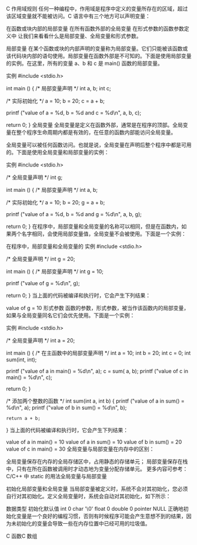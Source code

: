 C 作用域规则
任何一种编程中，作用域是程序中定义的变量所存在的区域，超过该区域变量就不能被访问。C 语言中有三个地方可以声明变量：

在函数或块内部的局部变量
在所有函数外部的全局变量
在形式参数的函数参数定义中
让我们来看看什么是局部变量、全局变量和形式参数。

局部变量
在某个函数或块的内部声明的变量称为局部变量。它们只能被该函数或该代码块内部的语句使用。局部变量在函数外部是不可知的。下面是使用局部变量的实例。在这里，所有的变量 a、b 和 c 是 main() 函数的局部变量。

实例
#include <stdio.h>
 
int main ()
{
  /* 局部变量声明 */
  int a, b;
  int c;
 
  /* 实际初始化 */
  a = 10;
  b = 20;
  c = a + b;
 
  printf ("value of a = %d, b = %d and c = %d\n", a, b, c);
 
  return 0;
}
全局变量
全局变量是定义在函数外部，通常是在程序的顶部。全局变量在整个程序生命周期内都是有效的，在任意的函数内部能访问全局变量。

全局变量可以被任何函数访问。也就是说，全局变量在声明后整个程序中都是可用的。下面是使用全局变量和局部变量的实例：

实例
#include <stdio.h>
 
/* 全局变量声明 */
int g;
 
int main ()
{
  /* 局部变量声明 */
  int a, b;
 
  /* 实际初始化 */
  a = 10;
  b = 20;
  g = a + b;
 
  printf ("value of a = %d, b = %d and g = %d\n", a, b, g);
 
  return 0;
}
在程序中，局部变量和全局变量的名称可以相同，但是在函数内，如果两个名字相同，会使用局部变量值，全局变量不会被使用。下面是一个实例：

在程序中，局部变量和全局变量的
实例
#include <stdio.h>
 
/* 全局变量声明 */
int g = 20;
 
int main ()
{
  /* 局部变量声明 */
  int g = 10;
 
  printf ("value of g = %d\n",  g);
 
  return 0;
}
当上面的代码被编译和执行时，它会产生下列结果：

value of g = 10
形式参数
函数的参数，形式参数，被当作该函数内的局部变量，如果与全局变量同名它们会优先使用。下面是一个实例：

实例
#include <stdio.h>
 
/* 全局变量声明 */
int a = 20;
 
int main ()
{
  /* 在主函数中的局部变量声明 */
  int a = 10;
  int b = 20;
  int c = 0;
  int sum(int, int);
 
  printf ("value of a in main() = %d\n",  a);
  c = sum( a, b);
  printf ("value of c in main() = %d\n",  c);
 
  return 0;
}
 
/* 添加两个整数的函数 */
int sum(int a, int b)
{
    printf ("value of a in sum() = %d\n",  a);
    printf ("value of b in sum() = %d\n",  b);
 
    return a + b;
}
当上面的代码被编译和执行时，它会产生下列结果：

value of a in main() = 10
value of a in sum() = 10
value of b in sum() = 20
value of c in main() = 30
全局变量与局部变量在内存中的区别：

全局变量保存在内存的全局存储区中，占用静态的存储单元；
局部变量保存在栈中，只有在所在函数被调用时才动态地为变量分配存储单元。
更多内容可参考：C/C++ 中 static 的用法全局变量与局部变量

初始化局部变量和全局变量
当局部变量被定义时，系统不会对其初始化，您必须自行对其初始化。定义全局变量时，系统会自动对其初始化，如下所示：

数据类型    初始化默认值
int 0
char    '\0'
float   0
double  0
pointer NULL
正确地初始化变量是一个良好的编程习惯，否则有时候程序可能会产生意想不到的结果，因为未初始化的变量会导致一些在内存位置中已经可用的垃圾值。

 C 函数C 数组 
